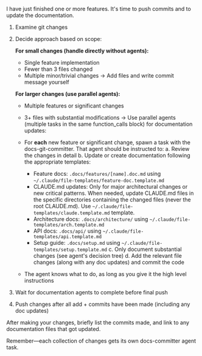 I have just finished one or more features. It's time to push commits and to update the documentation.

1. Examine git changes
2. Decide approach based on scope:

   **For small changes (handle directly without agents):**

   - Single feature implementation
   - Fewer than 3 files changed
   - Multiple minor/trivial changes
     → Add files and write commit message yourself

   **For larger changes (use parallel agents):**

   - Multiple features or significant changes
   - 3+ files with substantial modifications
     → Use parallel agents (multiple tasks in the same function_calls block) for documentation updates:

   - For **each** new feature or significant change, spawn a task with the docs-git-committer. That agent should be instructed to:
     a. Review the changes in detail
     b. Update or create documentation following the appropriate templates:
     - Feature docs: `.docs/features/[name].doc.md` using `~/.claude/file-templates/feature-doc.template.md`
     - CLAUDE.md updates: Only for major architectural changes or new critical patterns. When needed, update CLAUDE.md files in the specific directories containing the changed files (never the root CLAUDE.md). Use `~/.claude/file-templates/claude.template.md` template.
     - Architecture docs: `.docs/architecture/` using `~/.claude/file-templates/arch.template.md`
     - API docs: `.docs/api/` using `~/.claude/file-templates/api.template.md`
     - Setup guide: `.docs/setup.md` using `~/.claude/file-templates/setup.template.md`
       c. Only document substantial changes (see agent's decision tree)
       d. Add the relevant file changes (along with any doc updates) and commit the code
   - The agent knows what to do, as long as you give it the high level instructions

3. Wait for documentation agents to complete before final push
4. Push changes after all add + commits have been made (including any doc updates)

After making your changes, briefly list the commits made, and link to any documentation files that got updated.

Remember—each collection of changes gets its own docs-committer agent task.
